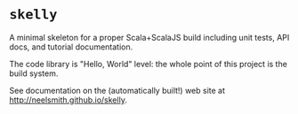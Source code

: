 # `skelly`

A minimal skeleton for a proper Scala+ScalaJS build including unit tests, API docs, and tutorial documentation.

The code library is "Hello, World" level:  the whole point of this project is the build system.

See documentation on the (automatically built!) web site at <http://neelsmith.github.io/skelly>.
